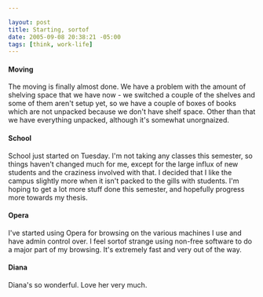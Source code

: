 ```yaml
--- 

layout: post
title: Starting, sortof
date: 2005-09-08 20:38:21 -05:00
tags: [think, work-life]
---
```

<h4>Moving</h4>
The moving is finally almost done.  We have a problem with the amount of shelving space that we have now - we switched a couple of the shelves and some of them aren't setup yet, so we have a couple of boxes of books which are not unpacked because we don't have shelf space.  Other than that we have everything unpacked, although it's somewhat unorgnaized.
<h4>School</h4>
School just started on Tuesday.  I'm not taking any classes this semester, so things haven't changed much for me, except for the large influx of new students and the craziness involved with that.  I decided that I like the campus slightly more when it isn't packed to the gills with students.  I'm hoping to get a lot more stuff done this semester, and hopefully progress more towards my thesis.
<h4>Opera</h4>
I've started using Opera for browsing on the various machines I use and have admin control over.  I feel sortof strange using non-free software to do a major part of my browsing.  It's extremely fast and very out of the way.
<h4>Diana</h4>
Diana's so wonderful.  Love her very much.
